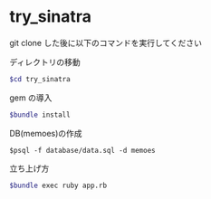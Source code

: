# try_sinatra

git clone した後に以下のコマンドを実行してください

ディレクトリの移動

```bash
$cd try_sinatra
```

gem の導入

```bash
$bundle install
```

DB(memoes)の作成
```db
$psql -f database/data.sql -d memoes
```

立ち上げ方

```bash
$bundle exec ruby app.rb
```
